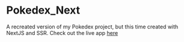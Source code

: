 # Pokedex_Next
A recreated version of my Pokedex project, but this time created with NextJS and SSR.
Check out the live app [here](https://pokedex-jb.vercel.app)
